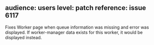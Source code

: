 audience: users
level: patch
reference: issue 6117
---

Fixes Worker page when queue information was missing and error was displayed.
If worker-manager data exists for this worker, it would be displayed instead.
